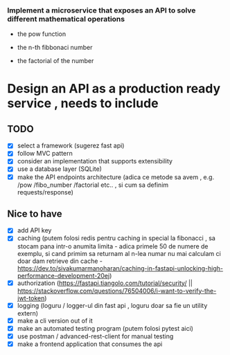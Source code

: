 ### Implement a microservice that exposes an API to solve different mathematical operations

- the pow function

- the n-th fibbonaci number

- the factorial of the number

# Design an API as a production ready service , needs to include

## TODO

- [x] select a framework (sugerez fast api)
- [x] follow MVC pattern
- [x] consider an implementation that supports extensibility
- [x] use a database layer (SQLite)
- [x] make the API endpoints architecture (adica ce metode sa avem , e.g. /pow /fibo_number /factorial etc.. , si cum sa definim requests/response)

## Nice to have

- [x] add API key
- [x] caching (putem folosi redis pentru caching in special la fibonacci , sa stocam pana intr-o anumita limita - adica primele 50 de numere de exemplu, si cand primim sa returnam al n-lea numar nu mai calculam ci doar dam retrieve din cache - <https://dev.to/sivakumarmanoharan/caching-in-fastapi-unlocking-high-performance-development-20ej>)
- [x] authorization (<https://fastapi.tiangolo.com/tutorial/security/> || <https://stackoverflow.com/questions/76504006/i-want-to-verify-the-jwt-token>)
- [x] logging (loguru / logger-ul din fast api , loguru doar sa fie un utility extern)
- [x] make a cli version out of it
- [x] make an automated testing program (putem folosi pytest aici)
- [x] use postman / advanced-rest-client for manual testing
- [x] make a frontend application that consumes the api
